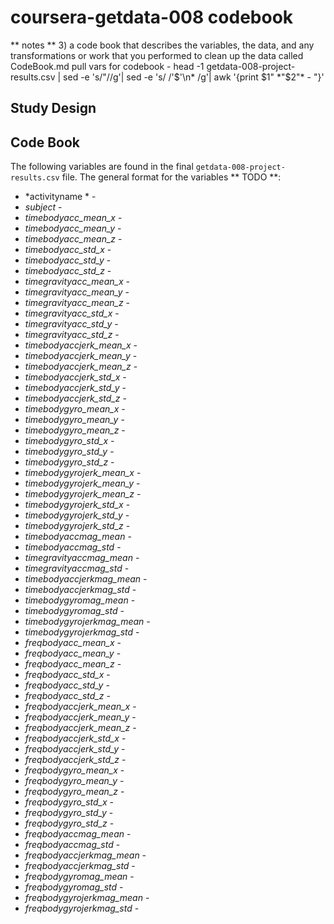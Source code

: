# coursera-getdata-008 codebook

** notes **
3) a code book that describes the variables, the data, and any transformations or work that you performed to clean up the data called CodeBook.md
pull vars for codebook - head -1 getdata-008-project-results.csv | sed -e 's/\"//g'| sed -e 's/ /\'$'\n* /g'| awk '{print $1" *"$2"* - "}'

## Study Design

## Code Book

The following variables are found in the final `getdata-008-project-results.csv`
file.  The general format for the variables ** TODO **:

* *activityname * - 
* *subject* - 
* *timebodyacc_mean_x* - 
* *timebodyacc_mean_y* - 
* *timebodyacc_mean_z* - 
* *timebodyacc_std_x* - 
* *timebodyacc_std_y* - 
* *timebodyacc_std_z* - 
* *timegravityacc_mean_x* - 
* *timegravityacc_mean_y* - 
* *timegravityacc_mean_z* - 
* *timegravityacc_std_x* - 
* *timegravityacc_std_y* - 
* *timegravityacc_std_z* - 
* *timebodyaccjerk_mean_x* - 
* *timebodyaccjerk_mean_y* - 
* *timebodyaccjerk_mean_z* - 
* *timebodyaccjerk_std_x* - 
* *timebodyaccjerk_std_y* - 
* *timebodyaccjerk_std_z* - 
* *timebodygyro_mean_x* - 
* *timebodygyro_mean_y* - 
* *timebodygyro_mean_z* - 
* *timebodygyro_std_x* - 
* *timebodygyro_std_y* - 
* *timebodygyro_std_z* - 
* *timebodygyrojerk_mean_x* - 
* *timebodygyrojerk_mean_y* - 
* *timebodygyrojerk_mean_z* - 
* *timebodygyrojerk_std_x* - 
* *timebodygyrojerk_std_y* - 
* *timebodygyrojerk_std_z* - 
* *timebodyaccmag_mean* - 
* *timebodyaccmag_std* - 
* *timegravityaccmag_mean* - 
* *timegravityaccmag_std* - 
* *timebodyaccjerkmag_mean* - 
* *timebodyaccjerkmag_std* - 
* *timebodygyromag_mean* - 
* *timebodygyromag_std* - 
* *timebodygyrojerkmag_mean* - 
* *timebodygyrojerkmag_std* - 
* *freqbodyacc_mean_x* - 
* *freqbodyacc_mean_y* - 
* *freqbodyacc_mean_z* - 
* *freqbodyacc_std_x* - 
* *freqbodyacc_std_y* - 
* *freqbodyacc_std_z* - 
* *freqbodyaccjerk_mean_x* - 
* *freqbodyaccjerk_mean_y* - 
* *freqbodyaccjerk_mean_z* - 
* *freqbodyaccjerk_std_x* - 
* *freqbodyaccjerk_std_y* - 
* *freqbodyaccjerk_std_z* - 
* *freqbodygyro_mean_x* - 
* *freqbodygyro_mean_y* - 
* *freqbodygyro_mean_z* - 
* *freqbodygyro_std_x* - 
* *freqbodygyro_std_y* - 
* *freqbodygyro_std_z* - 
* *freqbodyaccmag_mean* - 
* *freqbodyaccmag_std* - 
* *freqbodyaccjerkmag_mean* - 
* *freqbodyaccjerkmag_std* - 
* *freqbodygyromag_mean* - 
* *freqbodygyromag_std* - 
* *freqbodygyrojerkmag_mean* - 
* *freqbodygyrojerkmag_std* -
